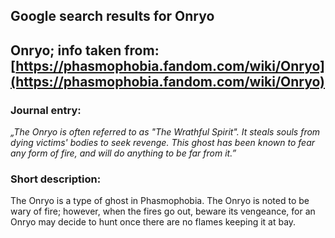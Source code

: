 ## Google search results for Onryo
## Onryo; info taken from: [https://phasmophobia.fandom.com/wiki/Onryo](https://phasmophobia.fandom.com/wiki/Onryo)
### Journal entry:
*„The Onryo is often referred to as "The Wrathful Spirit". It steals souls from dying victims' bodies to seek revenge. This ghost has been known to fear any form of fire, and will do anything to be far from it.”*

### Short description:
The Onryo is a type of ghost in Phasmophobia. The Onryo is noted to be wary of fire; however, when the fires go out, beware its vengeance, for an Onryo may decide to hunt once there are no flames keeping it at bay.